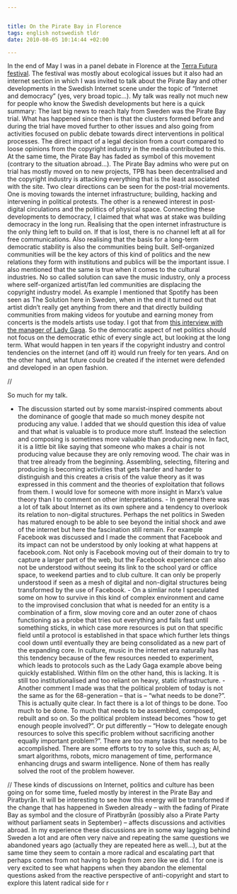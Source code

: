```yaml
--- 


title: On the Pirate Bay in Florence 
tags: english notswedish tldr
date: 2010-08-05 10:14:44 +02:00 

---
```


In the end of May I was in a panel debate in Florence at the [Terra Futura festival](http://www.terrafutura.it/). The festival was mostly about ecological issues but it also had an internet section in which I was invited to talk about the Pirate Bay and other developments in the Swedish Internet scene under the topic of “Internet and democracy” (yes, very broad topic…). My talk was really not much new for people who know the Swedish developments but here is a quick summary: The last big news to reach Italy from Sweden was the Pirate Bay trial. What has happened since then is that the clusters formed before and during the trial have moved further to other issues and also going from activities focused on public debate towards direct interventions in political processes. The direct impact of a legal decision from a court compared to loose opinions from the copyright industry in the media contributed to this. At the same time, the Pirate Bay has faded as symbol of this movement (contrary to the situation abroad…). The Pirate Bay admins who were put on trial has mostly moved on to new projects, TPB has been decentralised and the copyright industry is attacking everything that is the least associated with the site. Two clear directions can be seen for the post-trial movements. One is moving towards the internet infrastructure; building, hacking and intervening in political protests. The other is a renewed interest in post-digital circulations and the politics of physical space. Connecting these developments to democracy, I claimed that what was at stake was building democracy in the long run. Realising that the open internet infrastructure is the only thing left to build on. If that is lost, there is no channel left at all for free communications. Also realising that the basis for a long-term democratic stability is also the communities being built. Self-organized communities will be the key actors of this kind of politics and the new relations they form with institutions and publics will be the important issue. I also mentioned that the same is true when it comes to the cultural industries. No so called solution can save the music industry, only a process where self-organized artist/fan led communities are displacing the copyright industry model. As example I mentioned that Spotify has been seen as The Solution here in Sweden, when in the end it turned out that artist didn’t really get anything from there and that directly building communities from making videos for youtube and earning money from concerts is the models artists use today. I got that from [this interview with the manager of Lady Gaga](http://techcrunch.com/2010/05/26/lady-gagas-manager-we-make-music-videos-for-youtube/). So the democratic aspect of net politics should not focus on the democratic ethic of every single act, but looking at the long term. What would happen in ten years if the copyright industry and control tendencies on the internet (and off it) would run freely for ten years. And on the other hand, what future could be created if the internet were defended and developed in an open fashion. 

//

So much for my talk.

- The discussion started out by some marxist-inspired comments about the dominance of google that made so much money despite not producing any value. I added that we should question this idea of value and that what is valuable is to produce more stuff. Instead the selection and composing is sometimes more valuable than producing new. In fact, it is a little bit like saying that someone who makes a chair is not producing value because they are only removing wood. The chair was in that tree already from the beginning. Assembling, selecting, filtering and producing is becoming activities that gets harder and harder to distinguish and this creates a crisis of the value theory as it was expressed in this comment and the theories of exploitation that follows from them. I would love for someone with more insight in Marx’s value theory than I to comment on other interpretations. - In general there was a lot of talk about Internet as its own sphere and a tendency to overlook its relation to non-digital structures. Perhaps the net politics in Sweden has matured enough to be able to see beyond the initial shock and awe of the internet but here the fascination still remain. For example Facebook was discussed and I made the comment that Facebook and its impact can not be understood by only looking at what happens at facebook.com. Not only is Facebook moving out of their domain to try to capture a larger part of the web, but the Facebook experience can also not be understood without seeing its link to the school yard or office space, to weekend parties and to club culture. It can only be properly understood if seen as a mesh of digital and non-digital structures being transformed by the use of Facebook. - On a simliar note I speculated some on how to survive in this kind of complex environment and came to the improvised conclusion that what is needed for an entity is a combination of a firm, slow moving core and an outer zone of chaos functioning as a probe that tries out everything and fails fast until something sticks, in which case more resources is put on that specific field until a protocol is established in that space which further lets things cool down until eventually they are being consolidated as a new part of the expanding core. In culture, music in the internet era naturally has this tendency because of the few resources needed to experiment, which leads to protocols such as the Lady Gaga example above being quickly established. Within film on the other hand, this is lacking. It is still too institutionalised and too reliant on heavy, static infrastructure. - Another comment I made was that the political problem of today is not the same as for the 68-generation – that is – “what needs to be done?”. This is actually quite clear. In fact there is a lot of things to be done. Too much to be done. To much that needs to be assembled, composed, rebuilt and so on. So the political problem instead becomes “how to get enough people involved?”. Or put differently – “How to delegate enough resources to solve this specific problem without sacrificing another equally important problem?”. There are too many tasks that needs to be accomplished. There are some efforts to try to solve this, such as; AI, smart algorithms, robots, micro management of time, performance enhancing drugs and swarm intelligence. None of them has really solved the root of the problem however.

// These kinds of discussions on Internet, politics and culture has been going on for some time, fueled mostly by interest in the Pirate Bay and Piratbyrån. It will be interesting to see how this energy will be transformed if the change that has happened in Sweden already – with the fading of Pirate Bay as symbol and the closure of Piratbyrån (possibly also a Pirate Party without parliament seats in September) – affects discussions and activities abroad. In my experience these discussions are in some way lagging behind Sweden a lot and are often very naive and repeating the same questions we abandoned years ago (actually they are repeated here as well…), but at the same time they seem to contain a more radical and escalating part that perhaps comes from not having to begin from zero like we did. I for one is very excited to see what happens when they abandon the elemental questions asked from the reactive perspective of anti-copyright and start to explore this latent radical side for r 
